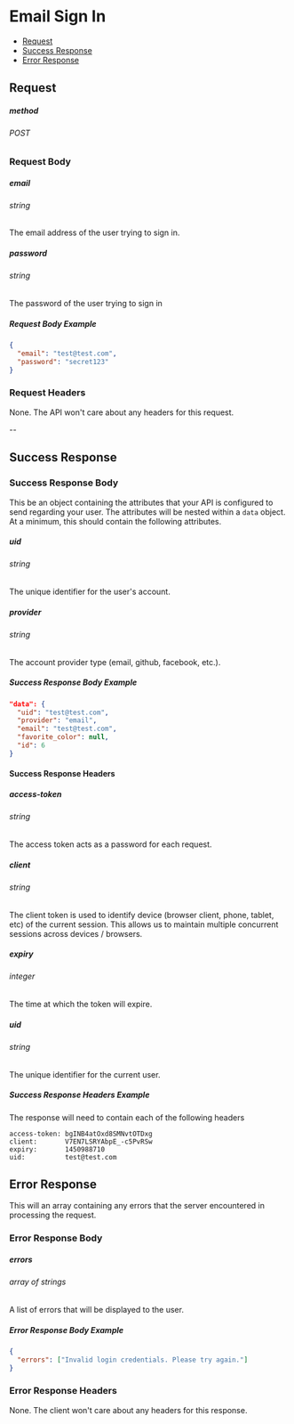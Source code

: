 # Email Sign In

* [Request](#request)
* [Success Response](#success-response)
* [Error Response](#error-response)

## Request

##### method
###### POST

### Request Body

##### email
###### string
The email address of the user trying to sign in.

##### password
###### string
The password of the user trying to sign in

##### Request Body Example

~~~json
{
  "email": "test@test.com",
  "password": "secret123"
}
~~~

### Request Headers

None. The API won't care about any headers for this request.

--

## Success Response

### Success Response Body

This be an object containing the attributes that your API is configured to send regarding your user. The attributes will be nested within a `data` object. At a minimum, this should contain the following attributes.

##### uid
###### string
The unique identifier for the user's account.

##### provider
###### string
The account provider type (email, github, facebook, etc.).

##### Success Response Body Example

~~~json
"data": {
  "uid": "test@test.com",
  "provider": "email",
  "email": "test@test.com",
  "favorite_color": null,
  "id": 6
}
~~~

#### Success Response Headers

##### access-token
###### string
The access token acts as a password for each request.

##### client
###### string
The client token is used to identify device (browser client, phone, tablet, etc) of the current session. This allows us to maintain multiple concurrent sessions across devices / browsers.

##### expiry
###### integer
The time at which the token will expire.

##### uid
###### string
The unique identifier for the current user.

##### Success Response Headers Example

The response will need to contain each of the following headers

~~~
access-token: bgINB4atOxd8SMNvtOTDxg
client:       V7EN7LSRYAbpE_-c5PvRSw
expiry:       1450988710
uid:          test@test.com
~~~

## Error Response

This will an array containing any errors that the server encountered in processing the request.

### Error Response Body

##### errors
###### array of strings

A list of errors that will be displayed to the user.

##### Error Response Body Example
~~~json
{
  "errors": ["Invalid login credentials. Please try again."]
}
~~~

### Error Response Headers
None. The client won't care about any headers for this response.
